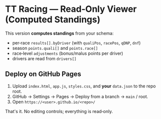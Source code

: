 # TT Racing — Read‑Only Viewer (Computed Standings)

This version **computes standings** from your schema:
- per‑race `results[].byDriver` (with `qualiPos`, `racePos`, `qDNP`, `dnf`)
- season `points.quali[]` and `points.race[]`
- race‑level `adjustments` (bonus/malus points per driver)
- drivers are read from `drivers[]`

## Deploy on GitHub Pages
1. Upload `index.html`, `app.js`, `styles.css`, and **your** `data.json` to the repo root.
2. GitHub → Settings → Pages → Deploy from a branch → `main` / root.
3. Open `https://<user>.github.io/<repo>/`

That's it. No editing controls; everything is read‑only.
